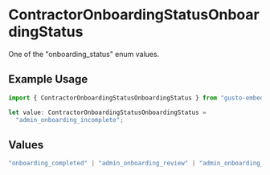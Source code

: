 # ContractorOnboardingStatusOnboardingStatus

One of the "onboarding_status" enum values.

## Example Usage

```typescript
import { ContractorOnboardingStatusOnboardingStatus } from "gusto-embedded/models/components";

let value: ContractorOnboardingStatusOnboardingStatus =
  "admin_onboarding_incomplete";
```

## Values

```typescript
"onboarding_completed" | "admin_onboarding_review" | "admin_onboarding_incomplete"
```
